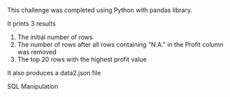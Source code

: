 This challenge was completed using Python with pandas library.

It prints 3 results
1. The initial number of rows
2. The number of rows after all rows containing "N.A." in the Profit column was removed
3. The top 20 rows with the highest profit value

It also produces a data2.json file

SQL Manipulation
